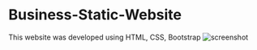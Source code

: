 # Business-Static-Website
This website was developed using HTML, CSS, Bootstrap
![screenshot](https://user-images.githubusercontent.com/66807839/84457546-aa7cb880-ac6b-11ea-8eec-70fba8565082.png)
